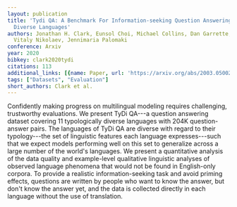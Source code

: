 ```yaml
---
layout: publication
title: 'Tydi QA: A Benchmark For Information-seeking Question Answering In Typologically
  Diverse Languages'
authors: Jonathan H. Clark, Eunsol Choi, Michael Collins, Dan Garrette, Tom Kwiatkowski,
  Vitaly Nikolaev, Jennimaria Palomaki
conference: Arxiv
year: 2020
bibkey: clark2020tydi
citations: 113
additional_links: [{name: Paper, url: 'https://arxiv.org/abs/2003.05002'}]
tags: ["Datasets", "Evaluation"]
short_authors: Clark et al.
---
```

Confidently making progress on multilingual modeling requires challenging,
trustworthy evaluations. We present TyDi QA---a question answering dataset
covering 11 typologically diverse languages with 204K question-answer pairs.
The languages of TyDi QA are diverse with regard to their typology---the set of
linguistic features each language expresses---such that we expect models
performing well on this set to generalize across a large number of the world's
languages. We present a quantitative analysis of the data quality and
example-level qualitative linguistic analyses of observed language phenomena
that would not be found in English-only corpora. To provide a realistic
information-seeking task and avoid priming effects, questions are written by
people who want to know the answer, but don't know the answer yet, and the data
is collected directly in each language without the use of translation.